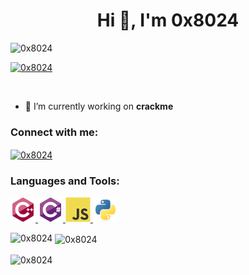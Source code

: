 <h1 align="center">Hi 👋, I'm 0x8024</h1>
<p align="left"> <img src="https://komarev.com/ghpvc/?username=0x8024&label=Profile%20views&color=0e75b6&style=flat" alt="0x8024" /> </p>

<p align="left"> <a href="https://github.com/ryo-ma/github-profile-trophy"><img src="https://github-profile-trophy.vercel.app/?username=0x8024" alt="0x8024" /></a> </p>

<p align="left"> <a href="https://twitter.com/" target="blank"><img src="https://img.shields.io/twitter/follow/?logo=twitter&style=for-the-badge" alt="" /></a> </p>

- 🔭 I’m currently working on **crackme**

<h3 align="left">Connect with me:</h3>
<p align="left">
<a href="https://dev.to/0x8024" target="blank"><img align="center" src="https://raw.githubusercontent.com/rahuldkjain/github-profile-readme-generator/master/src/images/icons/Social/devto.svg" alt="0x8024" height="30" width="40" /></a>
</p>

<h3 align="left">Languages and Tools:</h3>
<p align="left"> <a href="https://www.w3schools.com/cpp/" target="_blank" rel="noreferrer"> <img src="https://raw.githubusercontent.com/devicons/devicon/master/icons/cplusplus/cplusplus-original.svg" alt="cplusplus" width="40" height="40"/> </a> <a href="https://www.w3schools.com/cs/" target="_blank" rel="noreferrer"> <img src="https://raw.githubusercontent.com/devicons/devicon/master/icons/csharp/csharp-original.svg" alt="csharp" width="40" height="40"/> </a> <a href="https://developer.mozilla.org/en-US/docs/Web/JavaScript" target="_blank" rel="noreferrer"> <img src="https://raw.githubusercontent.com/devicons/devicon/master/icons/javascript/javascript-original.svg" alt="javascript" width="40" height="40"/> </a> <a href="https://www.python.org" target="_blank" rel="noreferrer"> <img src="https://raw.githubusercontent.com/devicons/devicon/master/icons/python/python-original.svg" alt="python" width="40" height="40"/> </a> </p>

<p><img align="left" src="https://github-readme-stats.vercel.app/api/top-langs?username=0x8024&show_icons=true&locale=en&layout=compact" alt="0x8024" /></p>

<p>&nbsp;<img align="center" src="https://github-readme-stats.vercel.app/api?username=0x8024&show_icons=true&locale=en" alt="0x8024" /></p>

<p><img align="center" src="https://github-readme-streak-stats.herokuapp.com/?user=0x8024&" alt="0x8024" /></p>
